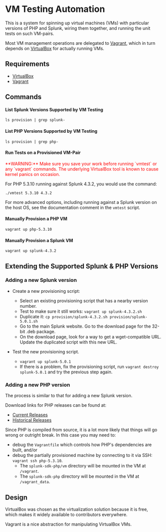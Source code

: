 # VM Testing Automation

This is a system for spinning up virtual machines (VMs) with particular versions of PHP and Splunk, wiring them together, and running the unit tests on such VM-pairs.

Most VM management operations are delegated to [Vagrant], which in turn depends on [VirtualBox] for actually running VMs.

## Requirements

* [VirtualBox]
* [Vagrant]

[VirtualBox]: https://www.virtualbox.org/
[Vagrant]: http://vagrantup.com/

## Commands

#### List Splunk Versions Supported by VM Testing

```
ls provision | grep splunk-
```

#### List PHP Versions Supported by VM Testing

```
ls provision | grep php-
```

#### Run Tests on a Provisioned VM-Pair

<span style="color: red">
**WARNING:** Make sure you save your work before running `vmtest` or any `vagrant` commands. The underlying VirtualBox tool is known to cause kernel panics on occasion.
</span>

For PHP 5.3.10 running against Splunk 4.3.2, you would use the command:

```
./vmtest 5.3.10 4.3.2
```

For more advanced options, including running against a Splunk version on the host OS, see the documentation comment in the `vmtest` script.

#### Manually Provision a PHP VM

```
vagrant up php-5.3.10
```

#### Manually Provision a Splunk VM

```
vagrant up splunk-4.3.2
```

## Extending the Supported Splunk & PHP Versions

### Adding a new Splunk version

* Create a new provisioning script:
    * Select an existing provisioning script that has a nearby version number.
    * Test to make sure it still works: `vagrant up splunk-4.3.2.sh`
    * Duplicate it: `cp provision/splunk-4.3.2.sh provision/splunk-5.0.1.sh`
    * Go to the main Splunk website.
      Go to the download page for the 32-bit .deb package.
    * On the download page, look for a way to get a wget-compatible URL.
      Update the duplicated script with this new URL.

* Test the new provisioning script.
    * `vagrant up splunk-5.0.1`
    * If there is a problem, fix the provisioning script,
      run `vagrant destroy splunk-5.0.1` and try the previous step again.


### Adding a new PHP version

The process is similar to that for adding a new Splunk version.

Download links for PHP releases can be found at:

* [Current Releases](http://us.php.net/downloads.php)
* [Historical Releases](http://us.php.net/releases/index.php)

Since PHP is compiled from source, it is a lot more likely that things will go wrong or outright break. In this case you may need to:

* debug the `Vagrantfile` which controls how PHP's dependencies are built, and/or
* debug the partially provisioned machine by connecting to it via SSH:
  `vagrant ssh php-5.3.10`.
    * The `splunk-sdk-php/vm` directory will be mounted in the VM at `/vagrant`.
    * The `splunk-sdk-php` directory will be mounted in the VM at `/vagrant_data`.

## Design

VirtualBox was chosen as the virtualization solution because it is free, which makes it widely available to contributors everywhere.

Vagrant is a nice abstraction for manipulating VirtualBox VMs.
